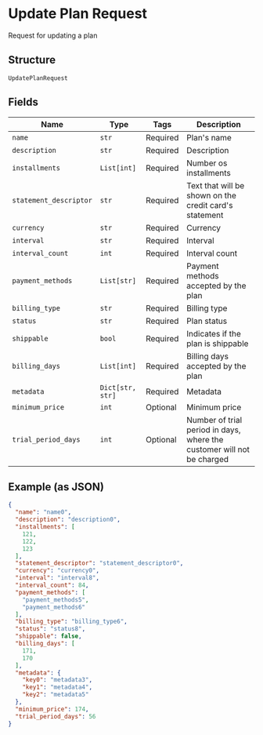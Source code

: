 
# Update Plan Request

Request for updating a plan

## Structure

`UpdatePlanRequest`

## Fields

| Name | Type | Tags | Description |
|  --- | --- | --- | --- |
| `name` | `str` | Required | Plan's name |
| `description` | `str` | Required | Description |
| `installments` | `List[int]` | Required | Number os installments |
| `statement_descriptor` | `str` | Required | Text that will be shown on the credit card's statement |
| `currency` | `str` | Required | Currency |
| `interval` | `str` | Required | Interval |
| `interval_count` | `int` | Required | Interval count |
| `payment_methods` | `List[str]` | Required | Payment methods accepted by the plan |
| `billing_type` | `str` | Required | Billing type |
| `status` | `str` | Required | Plan status |
| `shippable` | `bool` | Required | Indicates if the plan is shippable |
| `billing_days` | `List[int]` | Required | Billing days accepted by the plan |
| `metadata` | `Dict[str, str]` | Required | Metadata |
| `minimum_price` | `int` | Optional | Minimum price |
| `trial_period_days` | `int` | Optional | Number of trial period in days, where the customer will not be charged |

## Example (as JSON)

```json
{
  "name": "name0",
  "description": "description0",
  "installments": [
    121,
    122,
    123
  ],
  "statement_descriptor": "statement_descriptor0",
  "currency": "currency0",
  "interval": "interval8",
  "interval_count": 84,
  "payment_methods": [
    "payment_methods5",
    "payment_methods6"
  ],
  "billing_type": "billing_type6",
  "status": "status8",
  "shippable": false,
  "billing_days": [
    171,
    170
  ],
  "metadata": {
    "key0": "metadata3",
    "key1": "metadata4",
    "key2": "metadata5"
  },
  "minimum_price": 174,
  "trial_period_days": 56
}
```

